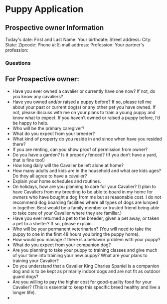 # Puppy Application 

## Prospective owner Information

Today's date: 
First and Last Name: 
Your birthdate: 
Street address:
City:
State: 
Zipcode:
Phone #: 
E-mail address: 
Profession: 
Your partner's profession: 

### Questions 
## For Prospective owner: 
- Have you ever owned a cavalier or currently have one now? If not, do you know any cavaliers? 
- Have you owned and/or raised a puppy before? If so, please tell me about your past or current dog(s) or any other pet you have owned. If not, please discuss with me on your plans to train a young puppy and know what to expect. If you haven’t owned or raised a puppy before, I’d be happy to help. 
- Who will be the primary caregiver? 
- What do you expect from your breeder? 
- What kind of property do you reside in and since when have you resided there?
- If you are renting, can you show proof of permission from owner?
- Do you have a garden? Is it properly fenced? (If you don’t have a yard, that is fine too!)
- How long daily will the Cavalier be left alone at home?
- How many adults and kids are in the household and what are kids ages? Do they all agree to have a cavalier?
- Explain your home schedules and routines. 
- On holidays, how are you planning to care for your Cavalier? (I plan to have Cavaliers from my breeding to be able to board in my home for owners who have bought a dog from me but at reasonable cost. I do not recommend dog boarding facilities where all types of dogs are lumped in together. Best would be a family member or trusted friend being able to take care of your Cavalier where they are familiar.) 
- Have you ever returned a pet to the breeder, given a pet away, or taken a pet to a shelter? If so, please explain. 
- Who will be your permanent veterinarian? (You will need to take the puppy to one in the first 48 hours you bring the puppy home). 
- How would you manage if there is a behavior problem with your puppy? 
- What do you expect from your companion dog?
- Are you planning to take your puppy to training classes and give much of your time into training your new puppy? What are your plans to training your Cavalier? 
- Do you understand that a Cavalier King Charles Spaniel is a companion dog and is to be kept as primarily indoor dogs and are not fit as outdoor guard dogs? 
- Are you willing to pay the higher cost for good-quality food for your Cavalier? (This is essential to keep this specific breed healthy and live a longer life). 
- 



